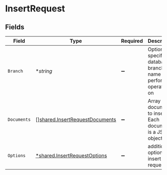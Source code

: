 # InsertRequest


## Fields

| Field                                                                            | Type                                                                             | Required                                                                         | Description                                                                      |
| -------------------------------------------------------------------------------- | -------------------------------------------------------------------------------- | -------------------------------------------------------------------------------- | -------------------------------------------------------------------------------- |
| `Branch`                                                                         | **string*                                                                        | :heavy_minus_sign:                                                               | Optionally specify a database branch name to perform operation on                |
| `Documents`                                                                      | [][shared.InsertRequestDocuments](../../models/shared/insertrequestdocuments.md) | :heavy_minus_sign:                                                               | Array of documents to insert. Each document is a JSON object.                    |
| `Options`                                                                        | [*shared.InsertRequestOptions](../../models/shared/insertrequestoptions.md)      | :heavy_minus_sign:                                                               | additional options for insert requests.                                          |